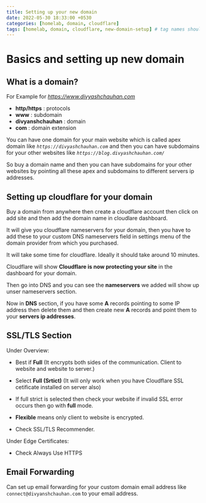 ```yaml
---
title: Setting up your new domain
date: 2022-05-30 18:33:00 +0530
categories: [homelab, domain, cloudflare]
tags: [homelab, domain, cloudflare, new-domain-setup] # tag names should always be lowercase
---
```


# Basics and setting up new domain

## What is a domain?

For Example for _https://www.divyashchauhan.com_

- **http/https** : protocols
- **www** : subdomain
- **divyanshchauhan** : domain
- **com** : domain extension

You can have one domain for your main website which is called apex domain like _`https://divyashchauhan.com`_ and then you can have subdomains for your other websites like _`https://blog.divyashchauhan.com/`_

So buy a domain name and then you can have subdomains for your other websites by pointing all these apex and subdomains to different servers ip addresses.

## Setting up cloudflare for your domain

Buy a domain from anywhere then create a cloudflare account then click on add site and then add the domain name in cloudlare dashboard.

It will give you cloudflare nameservers for your domain, then you have to add these to your custom DNS nameservers field in settings menu of the domain provider from which you purchased.

It will take some time for cloudflare. Ideally it should take around 10 minutes.

Cloudflare will show **Cloudflare is now protecting your site** in the dashboard for your domain.

Then go into DNS and you can see the **nameservers** we added will show up unser nameservers section.

Now in **DNS** section, if you have some **A** records pointing to some IP address then delete them and then create new **A** records and point them to your **servers ip addresses**.

## SSL/TLS Section

Under Overview:

- Best if **Full** (It encrypts both sides of the communication. Client to website and website to server.)

- Select **Full (Srtict)** (It will only work when you have Cloudflare SSL cetificate installed on server also)

- If full strict is selected then check your website if invalid SSL error occurs then go with **full** mode.

- **Flexible** means only client to website is encrypted.

- Check SSL/TLS Recommender.

Under Edge Certificates:

- Check Always Use HTTPS

## Email Forwarding

Can set up email forwarding for your custom domain email address like `connect@divyanshchauhan.com` to your email address.
